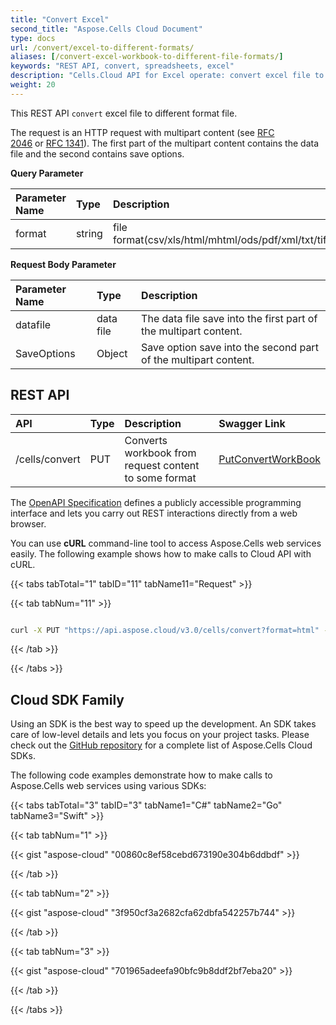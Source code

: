 ```yaml
---
title: "Convert Excel"
second_title: "Aspose.Cells Cloud Document"
type: docs
url: /convert/excel-to-different-formats/
aliases: [/convert-excel-workbook-to-different-file-formats/]
keywords: "REST API, convert, spreadsheets, excel"
description: "Cells.Cloud API for Excel operate: convert excel file to different format file."
weight: 20
---
```


This REST API `convert` excel file to different format file.

The request is an HTTP request with multipart content (see [RFC 2046](http://tools.ietf.org/html/rfc2046#page-17) or [RFC 1341](http://www.w3.org/Protocols/rfc1341/7_2_Multipart.html)). The first part of the multipart content contains the data file and the second contains save options.

**Query Parameter**

|Parameter Name|Type|Description|
| :- | :- | :- |
|format|string| file format(csv/xls/html/mhtml/ods/pdf/xml/txt/tiff/xlsb/xlsm/xlsx/xltm/xltx/xps/png/jpg/gif/emf/bmp/md/Numbers/wmf/svg) |


**Request Body Parameter**

|Parameter Name|Type|Description|
| :- | :- | :- |
|datafile|data file | The data file save into the first part of the multipart content.|
|SaveOptions|Object | Save option save into the second part of the multipart content.|


## REST API

|**API**|**Type**|**Description**|**Swagger Link**|
| :- | :- | :- | :- |
|/cells/convert|PUT|Converts workbook from request content to some format|[PutConvertWorkBook](https://apireference.aspose.cloud/cells/#/Workbook/PutConvertWorkBook)|


The [OpenAPI Specification](https://apireference.aspose.cloud/cells/#/Workbook/PutConvertWorkBook) defines a publicly accessible programming interface and lets you carry out REST interactions directly from a web browser. 

You can use **cURL** command-line tool to access Aspose.Cells web services easily. The following example shows how to make calls to Cloud API with cURL.


{{< tabs tabTotal="1" tabID="11" tabName11="Request" >}}

{{< tab tabNum="11" >}}

```bash

curl -X PUT "https://api.aspose.cloud/v3.0/cells/convert?format=html" -H "accept: multipart/form-data" -H "Content-Type: multipart/form-data" -H "x-aspose-client: Containerize.Swagger" -d {"File":{}}
```

{{< /tab >}}

{{< /tabs >}}

## Cloud SDK Family

Using an SDK is the best way to speed up the development. An SDK takes care of low-level details and lets you focus on your project tasks. Please check out the [GitHub repository](https://github.com/aspose-cells-cloud) for a complete list of Aspose.Cells Cloud SDKs.

The following code examples demonstrate how to make calls to Aspose.Cells web services using various SDKs:



{{< tabs tabTotal="3" tabID="3" tabName1="C#" tabName2="Go" tabName3="Swift" >}}

{{< tab tabNum="1" >}}

{{< gist "aspose-cloud" "00860c8ef58cebd673190e304b6ddbdf" >}}

{{< /tab >}}

{{< tab tabNum="2" >}}

{{< gist "aspose-cloud" "3f950cf3a2682cfa62dbfa542257b744" >}}

{{< /tab >}}

{{< tab tabNum="3" >}}

{{< gist "aspose-cloud" "701965adeefa90bfc9b8ddf2bf7eba20" >}}

{{< /tab >}}

{{< /tabs >}}
